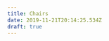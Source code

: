 ```yaml
---
title: Chairs
date: 2019-11-21T20:14:25.534Z
draft: true
---
```

<blockquote class="imgur-embed-pub" lang="en" data-id="a/g84CtRL"  ><a href="//imgur.com/a/g84CtRL"></a></blockquote><script async src="//s.imgur.com/min/embed.js" charset="utf-8"></script>
